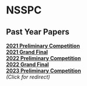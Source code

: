 # NSSPC

## Past Year Papers
[**2021 Preliminary Competition**](https://drive.google.com/drive/folders/15egMoj5Y-yiU-ufSIsneG7h3N0DqK3Pr?usp=drive_link)<br/>
[**2021 Grand Final**](https://drive.google.com/drive/folders/15i0nZcH0ahuLozoGkRj_5Jdp9srik4gI?usp=drive_link)<br/>
[**2022 Preliminary Competition**](https://drive.google.com/drive/folders/15TsJNSNANdUjJ6c4yStlKmEGdaJg5Ymr?usp=drive_link)<br/>
[**2022 Grand Final**](https://drive.google.com/drive/folders/15gLIDNOWZuNrgkW8-qWJ544ws97nfUKR?usp=drive_link)<br/>
[**2023 Preliminary Competition**](https://drive.google.com/drive/folders/1vUcqgyUBz6EpoYRoArkIxJ-bZVXQaGYD?usp=drive_link)<br/>
*(Click for redirect)*

